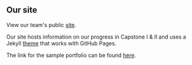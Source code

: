 ## Our site

View our team's public [site](https://ud-cps491-24s-team.github.io/Team01-SWJ-Public/).

Our site hosts information on our progress in Capstone I & II and uses a Jekyll [theme](https://youssefraafatnasry.github.io/portfolYOU/) that works with GitHub Pages.

The link for the sample portfolio can be found [here](https://youssefraafatnasry.github.io/portfolyou/).
